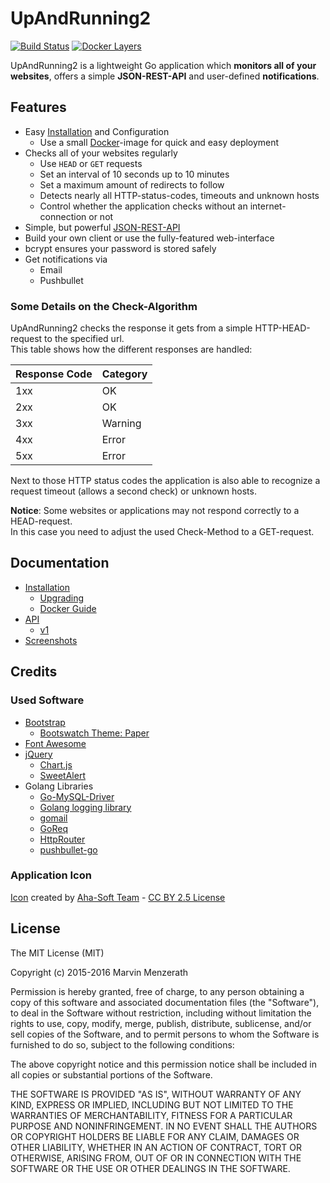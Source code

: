 # UpAndRunning2
[![Build Status](https://drone.io/github.com/MarvinMenzerath/UpAndRunning2/status.png)](https://drone.io/github.com/MarvinMenzerath/UpAndRunning2/latest)
[![Docker Layers](https://badge.imagelayers.io/marvinmenzerath/upandrunning2:latest.svg)](https://imagelayers.io/?images=marvinmenzerath/upandrunning2:latest)

UpAndRunning2 is a lightweight Go application which **monitors all of your websites**, offers a simple **JSON-REST-API** and user-defined **notifications**.

## Features
* Easy [Installation](docs/installation/install.md) and Configuration
	* Use a small [Docker](docs/installation/docker.md)-image for quick and easy deployment
* Checks all of your websites regularly
	* Use `HEAD` or `GET` requests
	* Set an interval of 10 seconds up to 10 minutes
	* Set a maximum amount of redirects to follow
	* Detects nearly all HTTP-status-codes, timeouts and unknown hosts
	* Control whether the application checks without an internet-connection or not
* Simple, but powerful [JSON-REST-API](docs/api/index.md)
* Build your own client or use the fully-featured web-interface
* bcrypt ensures your password is stored safely
* Get notifications via
	* Email
	* Pushbullet

### Some Details on the Check-Algorithm
UpAndRunning2 checks the response it gets from a simple HTTP-HEAD-request to the specified url.  
This table shows how the different responses are handled:

| Response Code | Category |
|---------------|----------|
| 1xx           | OK       |
| 2xx           | OK       |
| 3xx           | Warning  |
| 4xx           | Error    |
| 5xx           | Error    |

Next to those HTTP status codes the application is also able to recognize a request timeout (allows a second check) or unknown hosts.

**Notice**: Some websites or applications may not respond correctly to a HEAD-request.  
In this case you need to adjust the used Check-Method to a GET-request.

## Documentation
* [Installation](docs/installation/install.md)
	* [Upgrading](docs/installation/upgrade.md)
	* [Docker Guide](docs/installation/docker.md)
* [API](docs/api/index.md)
	* [v1](docs/api/v1.md)
* [Screenshots](docs/screenshots/index.md)

## Credits

### Used Software
* [Bootstrap](https://github.com/twbs/bootstrap)
	* [Bootswatch Theme: Paper](https://github.com/thomaspark/bootswatch)
* [Font Awesome](http://fontawesome.io)
* [jQuery](https://jquery.com)
	* [Chart.js](https://github.com/nnnick/Chart.js)
	* [SweetAlert](https://github.com/t4t5/sweetalert)
* Golang Libraries
	* [Go-MySQL-Driver](https://github.com/go-sql-driver/mysql)
	* [Golang logging library](https://github.com/op/go-logging)
	* [gomail](http://gopkg.in/gomail.v2)
	* [GoReq](https://github.com/franela/goreq)
	* [HttpRouter](https://github.com/julienschmidt/httprouter)
	* [pushbullet-go](https://github.com/mitsuse/pushbullet-go)

### Application Icon
[Icon](https://www.iconfinder.com/icons/328014/back_on_top_top_up_upload_icon) created by [Aha-Soft Team](http://www.aha-soft.com) - [CC BY 2.5 License](http://creativecommons.org/licenses/by/2.5/)

## License
The MIT License (MIT)

Copyright (c) 2015-2016 Marvin Menzerath

Permission is hereby granted, free of charge, to any person obtaining a copy of this software and associated documentation files (the "Software"), to deal in the Software without restriction, including without limitation the rights to use, copy, modify, merge, publish, distribute, sublicense, and/or sell copies of the Software, and to permit persons to whom the Software is furnished to do so, subject to the following conditions:

The above copyright notice and this permission notice shall be included in all copies or substantial portions of the Software.

THE SOFTWARE IS PROVIDED "AS IS", WITHOUT WARRANTY OF ANY KIND, EXPRESS OR IMPLIED, INCLUDING BUT NOT LIMITED TO THE WARRANTIES OF MERCHANTABILITY, FITNESS FOR A PARTICULAR PURPOSE AND NONINFRINGEMENT. IN NO EVENT SHALL THE AUTHORS OR COPYRIGHT HOLDERS BE LIABLE FOR ANY CLAIM, DAMAGES OR OTHER LIABILITY, WHETHER IN AN ACTION OF CONTRACT, TORT OR OTHERWISE, ARISING FROM, OUT OF OR IN CONNECTION WITH THE SOFTWARE OR THE USE OR OTHER DEALINGS IN THE SOFTWARE.
